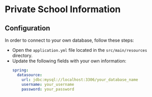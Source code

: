# Private School Information

## Configuration
In order to connect to your own database, follow these steps:
- Open the `application.yml` file located in the `src/main/resources` directory.
- Update the following fields with your own information:
  ```yaml
  spring:
    datasource:
      url: jdbc:mysql://localhost:3306/your_database_name
      username: your_username
      password: your_password
